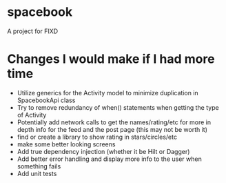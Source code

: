 # spacebook

A project for FIXD

# Changes I would make if I had more time
- Utilize generics for the Activity model to minimize duplication in SpacebookApi class
- Try to remove redundancy of when() statements when getting the type of Activity
- Potentially add network calls to get the names/rating/etc for more in depth info for the feed and the post page (this may not be worth it)
- find or create a library to show rating in stars/circles/etc
- make some better looking screens
- Add true dependency injection (whether it be Hilt or Dagger)
- Add better error handling and display more info to the user when something fails
- Add unit tests
